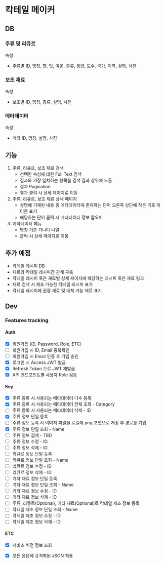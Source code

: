 # 칵테일 메이커

## DB
### 주류 및 리큐르
속성
- 주류별 ID, 명칭, 향, 맛, 여운, 종류, 용량, 도수, 국가, 지역, 설명, 사진
### 보조 재료
속성
- 보조별 ID, 명칭, 종류, 설명, 사진
### 메타데이터
속성
- 메타 ID, 명칭, 설명, 사진

## 기능
1. 주류, 리큐르, 보조 재료 검색
    - 선택한 속성에 대한 Full Text 검색
    - 결과와 가장 일치하는 항목을 검색 결과 상위에 노출
    - 결과 Pagination
    - 결과 클릭 시 상세 페이지로 이동
2. 주류, 리큐르, 보조 재료 상세 페이지
    - 설명에 기재된 내용 중 메타데이터에 존재하는 단어 오른쪽 상단에 작은 기호 아이콘 표기
    - 해당하는 단어 클릭 시 메타데이터 정보 팝오버
3. 메타데이터 메뉴
    - 명칭 기준 가나다 나열
    - 클릭 시 상세 페이지로 이동

## 추가 예정
- 칵테일 레시피 DB
- 재료와 칵테일 레시피간 관계 구축
- 칵테일 레시피 혹은 재료별 상세 페이지에 해당하는 레시피 혹은 재료 링크
- 재료 검색 시 제조 가능한 칵테일 레시피 표기
- 칵테일 레시피에 권장 재료 및 대체 가능 재료 표기

## Dev
### Features tracking
#### Auth
- [x] 회원가입 (ID, Password, Role, ETC)
- [ ] 회원가입 시 ID, Email 중복확인
- [ ] 회원가입 시 Email 인증 후 가입 승인
- [x] 로그인 시 Access JWT 발급
- [x] Refresh Token 으로 JWT 재발급
- [x] API 엔드포인트별 사용자 Role 검증
#### Key
- [x] 주류 등록 시 사용되는 메타데이터 다수 등록
- [x] 주류 등록 시 사용되는 메타데이터 전체 조회 - Category
- [ ] 주류 등록 시 사용되는 메타데이터 삭제 - ID
- [x] 주류 정보 단일 등록
- [ ] 주류 정보 등록 시 이미지 파일을 로컬에 png 포맷으로 저장 후 경로를 기입
- [x] 주류 정보 단일 조회 - Name
- [ ] 주류 정보 검색 - TBD
- [ ] 주류 정보 수정 - ID
- [ ] 주류 정보 삭제 - ID
- [ ] 리큐르 정보 단일 등록
- [ ] 리큐르 정보 단일 조회 - Name
- [ ] 리큐르 정보 수정 - ID
- [ ] 리큐르 정보 삭제 - ID
- [ ] 기타 재료 정보 단일 등록
- [ ] 기타 재료 정보 단일 조회 - Name
- [ ] 기타 재료 정보 수정 - ID
- [ ] 기타 재료 정보 삭제 - ID
- [ ] 주류, 리큐르(Optional), 기타 재료(Optional)로 칵테일 제조 정보 등록
- [ ] 칵테일 제조 정보 단일 조회 - Name
- [ ] 칵테일 제조 정보 수정 - ID
- [ ] 칵테일 제조 정보 삭제 - ID
#### ETC
- [x] 서비스 버전 정보 조회
- [x] 모든 응답에 규격화된 JSON 적용

